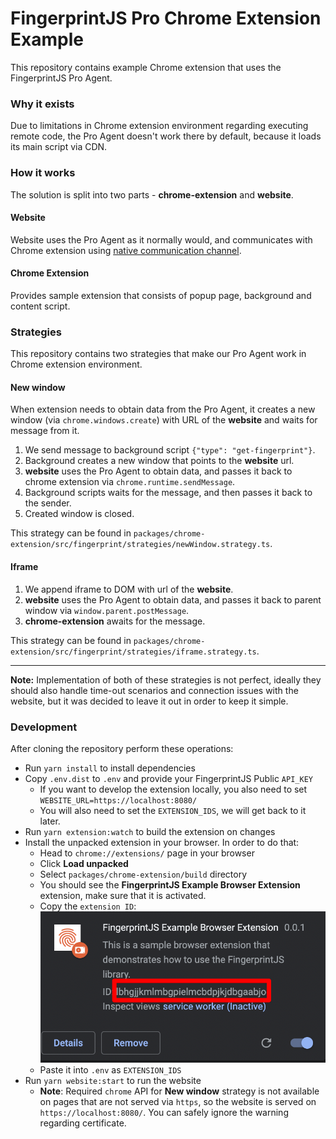 # FingerprintJS Pro Chrome Extension Example

This repository contains example Chrome extension that uses the FingerprintJS Pro Agent.

### Why it exists

Due to limitations in Chrome extension environment regarding executing remote code, the Pro Agent doesn't work there by default, because it loads its main script via CDN.

### How it works

The solution is split into two parts - **chrome-extension** and **website**.

#### Website

Website uses the Pro Agent as it normally would, and communicates with Chrome extension using [native communication channel](https://developer.chrome.com/docs/extensions/mv3/messaging/#external-webpage).

#### Chrome Extension

Provides sample extension that consists of popup page, background and content script.

### Strategies

This repository contains two strategies that make our Pro Agent work in Chrome extension environment.

#### New window

When extension needs to obtain data from the Pro Agent, it creates a new window (via `chrome.windows.create`) with URL of the **website** and waits for message from it.

1. We send message to background script `{"type": "get-fingerprint"}`.
2. Background creates a new window that points to the **website** url.
3. **website** uses the Pro Agent to obtain data, and passes it back to chrome extension via `chrome.runtime.sendMessage`.
4. Background scripts waits for the message, and then passes it back to the sender.
5. Created window is closed.

This strategy can be found in `packages/chrome-extension/src/fingerprint/strategies/newWindow.strategy.ts`.

#### Iframe

1. We append iframe to DOM with url of the **website**.
2. **website** uses the Pro Agent to obtain data, and passes it back to parent window via `window.parent.postMessage`.
3. **chrome-extension** awaits for the message.

This strategy can be found in `packages/chrome-extension/src/fingerprint/strategies/iframe.strategy.ts`.

---
**Note:** Implementation of both of these strategies is not perfect, ideally they should also handle time-out scenarios and connection issues with the website, but it was decided to leave it out in order to keep it simple.


### Development

After cloning the repository perform these operations:

* Run `yarn install` to install dependencies
* Copy `.env.dist` to `.env` and provide your FingerprintJS Public `API_KEY`
  * If you want to develop the extension locally, you also need to set `WEBSITE_URL=https://localhost:8080/`
  * You will also need to set the `EXTENSION_IDS`, we will get back to it later.
* Run `yarn extension:watch` to build the extension on changes
* Install the unpacked extension in your browser. In order to do that:
  * Head to `chrome://extensions/` page in your browser
  * Click **Load unpacked**
  * Select `packages/chrome-extension/build` directory
  * You should see the **FingerprintJS Example Browser Extension** extension, make sure that it is activated.
  * Copy the `extension ID`: ![](readmeAssets/extension_id.png)
  * Paste it into `.env` as `EXTENSION_IDS`
* Run `yarn website:start` to run the website
  * **Note**: Required `chrome` API for **New window** strategy is not available on pages that are not served via `https`, so the website is served on `https://localhost:8080/`. You can safely ignore the warning regarding certificate.
